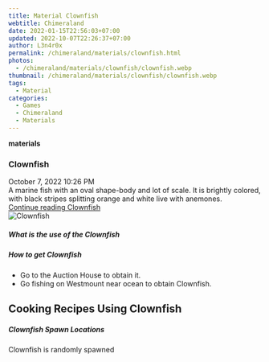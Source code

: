 ```yaml
---
title: Material Clownfish
webtitle: Chimeraland
date: 2022-01-15T22:56:03+07:00
updated: 2022-10-07T22:26:37+07:00
author: L3n4r0x
permalink: /chimeraland/materials/clownfish.html
photos:
  - /chimeraland/materials/clownfish/clownfish.webp
thumbnail: /chimeraland/materials/clownfish/clownfish.webp
tags:
  - Material
categories:
  - Games
  - Chimeraland
  - Materials
---
```


<section id="bootstrap-wrapper">
  <link
    rel="stylesheet"
    href="https://cdn.statically.io/gh/dimaslanjaka/Web-Manajemen/40ac3225/css/bootstrap-4.5-wrapper.css"
  />
  <div
    class="row g-0 border rounded overflow-hidden flex-md-row mb-4 shadow-sm position-relative"
  >
    <div class="col p-4 d-flex flex-column position-static">
      <strong class="d-inline-block mb-2 text-success">materials</strong>
      <h3 class="mb-0">Clownfish</h3>
      <div class="mb-1 text-muted">October 7, 2022 10:26 PM</div>
      <div class="mb-2 border p-1">
        A marine fish with an oval shape-body and lot of scale. It is brightly
        colored, with black stripes splitting orange and white live with
        anemones.
      </div>
      <a
        href="/chimeraland/materials/clownfish.html"
        class="stretched-link d-none"
        >Continue reading Clownfish</a
      >
    </div>
    <div class="col-auto d-none d-lg-block">
      <img
        src="/chimeraland/materials/clownfish/clownfish.webp"
        alt="Clownfish"
      />
    </div>
  </div>
  <div class="row">
    <div class="col-lg-6 col-12 mb-2">
      <div class="card">
        <div class="card-body">
          <h5 class="card-title">What is the use of the Clownfish</h5>
          <div class="card-text"><ul></ul></div>
        </div>
      </div>
    </div>
    <div class="col-lg-6 col-12 mb-2">
      <div class="card">
        <div class="card-body">
          <h5 class="card-title">How to get Clownfish</h5>
          <div class="card-text">
            <ul>
              <li>Go to the Auction House to obtain it.</li>
              <li>Go fishing on Westmount near ocean to obtain Clownfish.</li>
            </ul>
          </div>
        </div>
      </div>
    </div>
    <div class="col-lg-6 col-12 mb-2">
      <h2 id="cookable">Cooking Recipes Using Clownfish</h2>
    </div>
    <div class="col-12 mb-2">
      <h5>Clownfish Spawn Locations</h5>
      <p>Clownfish is randomly spawned</p>
    </div>
  </div>
</section>
